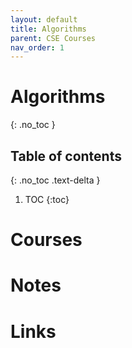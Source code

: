 ```yaml
---
layout: default
title: Algorithms
parent: CSE Courses
nav_order: 1
---
```


# Algorithms
{: .no_toc }

## Table of contents
{: .no_toc .text-delta }

1. TOC
{:toc}

# Courses

# Notes

# Links
